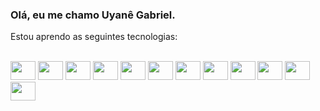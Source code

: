 ### Olá, eu me chamo Uyanê Gabriel.

Estou aprendo as seguintes tecnologias:
<div align="rigth" valign="top"><br>
  <img align="rigth"  height="30" width="40" src="https://cdn.jsdelivr.net/gh/devicons/devicon/icons/fedora/fedora-original.svg" width="40" height="40"/>
  <img align="rigth"  height="30" width="40" src="https://cdn.jsdelivr.net/gh/devicons/devicon/icons/c/c-original.svg"width="40" height="40"/>
  <img align="rigth"  height="30" width="40" src="https://cdn.jsdelivr.net/gh/devicons/devicon/icons/debian/debian-original.svg">
  <img align="rigth"  height="30" width="40" src="https://cdn.jsdelivr.net/gh/devicons/devicon/icons/bash/bash-original.svg">
  <img align="rigth"  height="30" width="40" src="https://cdn.jsdelivr.net/gh/devicons/devicon/icons/firefox/firefox-original.svg">
  <img align="rigth"  height="30" width="40" src="https://cdn.jsdelivr.net/gh/devicons/devicon/icons/gcc/gcc-original.svg">
  <img align="rigth"  height="30" width="40" src="https://cdn.jsdelivr.net/gh/devicons/devicon/icons/git/git-original.svg">
  <img align="rigth"  height="30" width="40" src="https://cdn.jsdelivr.net/gh/devicons/devicon/icons/linux/linux-original.svg">
  <img align="rigth"  height="30" width="40" src="https://cdn.jsdelivr.net/gh/devicons/devicon/icons/python/python-original.svg">
  <img align="rigth"  height="30" width="40" src="https://cdn.jsdelivr.net/gh/devicons/devicon/icons/ubuntu/ubuntu-plain.svg">
  <img align="rigth"  height="30" width="40" src="https://cdn.jsdelivr.net/gh/devicons/devicon/icons/vim/vim-original.svg">
  <img align="rigth"  height="30" width="40" src="https://cdn.jsdelivr.net/gh/devicons/devicon/icons/vscode/vscode-original.svg">
</div><br>

